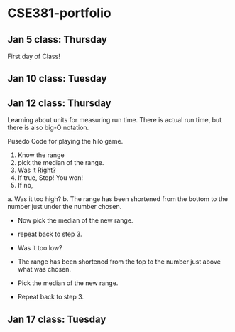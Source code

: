 # CSE381-portfolio

## Jan 5 class: Thursday
First day of Class!

## Jan 10 class: Tuesday

## Jan 12 class: Thursday

Learning about units for measuring run time. There is actual run time, but there is also big-O notation.

Pusedo Code for playing the hilo game.
1. Know the range
2. pick the median of the range.
3. Was it Right?
4. If true, Stop! You won!
5. If no, 

a. Was it too high?
b. The range has been shortened from the bottom to the number just under the number chosen.
* Now pick the median of the new range.
* repeat back to step 3.

* Was it too low?
* The range has been shortened from the top to the number just above what was chosen.
* Pick the median of the new range.
* Repeat back to step 3.
    
## Jan 17 class: Tuesday
